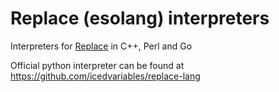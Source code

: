 # Replace (esolang) interpreters
Interpreters for [Replace](https://esolangs.org/wiki/Replace) in C++, Perl and Go

Official python interpreter can be found at https://github.com/icedvariables/replace-lang
